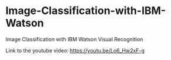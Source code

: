 # Image-Classification-with-IBM-Watson
Image Classification with IBM Watson Visual Recognition

Link to the youtube video: https://youtu.be/Lo6_Hw2xF-g
